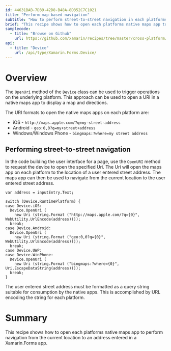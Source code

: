 ```yaml
---
id: 44631BAB-7D39-42D8-B48A-8D352C7C1021
title: "Perform map-based navigation"
subtitle: "How to perform street-to-street navigation in each platforms native Maps app"
brief: "This recipe shows how to open each platforms native maps app to perform navigation from the current location to an address entered in a Xamarin.Forms app."
samplecode:
  - title: "Browse on Github" 
    url: https://github.com/xamarin/recipes/tree/master/cross-platform/xamarin-forms/Maps/MapNavigation/
api:
  - title: "Device" 
    url: /api/type/Xamarin.Forms.Device/
---
```


# Overview

The `OpenUri` method of the `Device` class can be used to trigger operations on the underlying platform. This approach can be used to open a URI in a native maps app to display a map and directions.

The URI formats to open the native maps apps on each platform are:

- iOS - `http://maps.apple.com/?q=my-street-address`
- Android - `geo:0,0?q=my+street+address`
- Windows/Windows Phone - `bingmaps:?where=my street address`

## Performing street-to-street navigation

In the code building the user interface for a page, use the `OpenURI` method to request the device to open the specified Uri. The Uri will open the maps app on each platform to the location of a user entered street address. The maps app can then be used to navigate from the current location to the user entered street address.

```
var address = inputEntry.Text;

switch (Device.RuntimePlatform) {
case Device.iOS:
  Device.OpenUri (
    new Uri (string.Format ("http://maps.apple.com/?q={0}", WebUtility.UrlEncode(address))));
  break;
case Device.Android:
  Device.OpenUri (
    new Uri (string.Format ("geo:0,0?q={0}", WebUtility.UrlEncode(address))));
  break;
case Device.UWP:
case Device.WinPhone:
  Device.OpenUri (
    new Uri (string.Format ("bingmaps:?where={0}", Uri.EscapeDataString(address))));
  break;
}
```

The user entered street address must be formatted as a query string suitable for consumption by the native apps. This is accomplished by URL encoding the string for each platform.

# Summary

This recipe shows how to open each platforms native maps app to perform navigation from the current location to an address entered in a Xamarin.Forms app.


